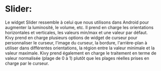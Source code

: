 # Slider:

Le widget Slider ressemble à celui que nous utilisons dans Android pour augmenter la luminosité, le volume, etc. Il prend en charge les orientations horizontales et verticales, les valeurs min/max et une valeur par défaut. Kivy prend en charge plusieurs options de widget de curseur pour personnaliser le curseur, l'image du curseur, la bordure, l'arrière-plan à utiliser dans différentes orientations, la région entre la valeur minimale et la valeur maximale. 
Kivy prend également en charge le traitement en terme de valeur normalisée (plage de 0 à 1) plutôt que les plages réelles prises en charge par le curseur.